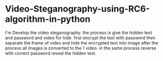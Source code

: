 # Video-Steganography-using-RC6-algorithm-in-python
I'm Develop the video steganography. the process is give the hidden text and password and video for hide. first encrypt the text with password then separate the frame of video and hide the encrypted text into image after the process all images is converted to the 1 video. in the same process reverse with correct password reveal the hidden text.
